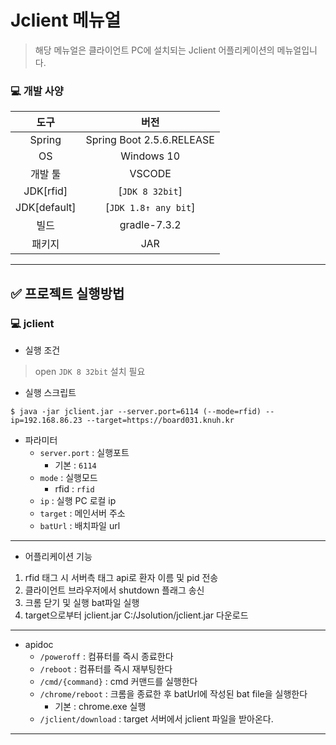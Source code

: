 # Jclient 메뉴얼
> 해당 메뉴얼은 클라이언트 PC에 설치되는 Jclient 어플리케이션의 메뉴얼입니다.

### 💻 개발 사양
|     도구     |              버전               |
| :----------: | :-----------------------------: |
|    Spring    |    Spring Boot 2.5.6.RELEASE   |
|      OS      |          Windows 10             |
|   개발 툴    | VSCODE |
|     JDK[rfid]      |             [`JDK 8 32bit`]
|     JDK[default]      |           [`JDK 1.8↑ any bit`]             |
|   빌드     |          gradle-7.3.2          |
|   패키지    |          JAR          |
---

## ✅ 프로젝트 실행방법
### 💻  jclient 
- 실행 조건
> open `JDK 8 32bit` 설치 필요
- 실행 스크립트

```shell
$ java -jar jclient.jar --server.port=6114 (--mode=rfid) --ip=192.168.86.23 --target=https://board031.knuh.kr
```

- 파라미터
    - `server.port` : 실행포트
        - 기본 : `6114`
    - `mode` : 실행모드
        - rfid : `rfid`
	- `ip` : 실행 PC 로컬 ip
	- `target` : 메인서버 주소
	- `batUrl` : 배치파일 url
---

- 어플리케이션 기능

1. rfid 태그 시 서버측 태그 api로 환자 이름 및 pid 전송 
2. 클라이언트 브라우저에서 shutdown 플래그 송신 
3. 크롬 닫기 및 실행 bat파일 실행
4. target으로부터 jclient.jar C:/Jsolution/jclient.jar 다운로드

---
- apidoc
    - `/poweroff` : 컴퓨터를 즉시 종료한다
    - `/reboot` : 컴퓨터를 즉시 재부팅한다
	- `/cmd/{command}` : cmd 커맨드를 실행한다 
	- `/chrome/reboot` : 크롬을 종료한 후 batUrl에 작성된 bat file을 실행한다
         - 기본 : chrome.exe 실행
	- `/jclient/download` : target 서버에서 jclient 파일을 받아온다.
---